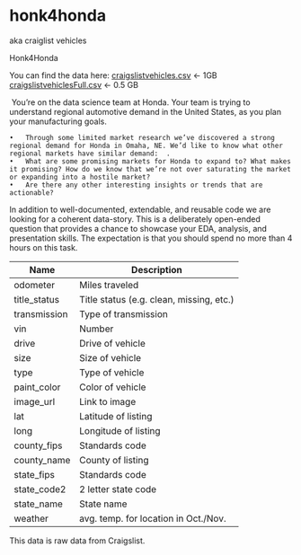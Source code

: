 # honk4honda
aka craiglist vehicles


Honk4Honda

You can find the data here:
[craigslistvehicles.csv](https://drive.google.com/file/d/1w_IO5nhPJq7Ld2WJNBh4EcvM7LYY58w5/view?usp=sharing) <- 1GB
[craigslistvehiclesFull.csv](https://drive.google.com/file/d/1UB6elnAz-REdX3RfO6x_I_3waPa6QuCI/view?usp=sharing) <- 0.5 GB

 You’re on the data science team at Honda. Your team is trying to understand regional automotive demand in the United States, as you plan your manufacturing goals. 

	•	Through some limited market research we’ve discovered a strong regional demand for Honda in Omaha, NE. We’d like to know what other regional markets have similar demand:  . 
	•	What are some promising markets for Honda to expand to? What makes it promising? How do we know that we’re not over saturating the market or expanding into a hostile market?
	•	Are there any other interesting insights or trends that are actionable?

In addition to well-documented, extendable, and reusable code we are looking for a coherent data-story. This is a deliberately open-ended question that provides a chance to showcase your EDA, analysis, and presentation skills. The expectation is that you should spend no more than 4 hours on this task.

| Name | Description |
| ---- | ---- |
| odometer | Miles traveled |
| title_status | Title status (e.g. clean, missing, etc.) |
| transmission | Type of transmission |
| vin | Number |
| drive | Drive of vehicle |
| size | Size of vehicle |
| type | Type of vehicle |
| paint_color | Color of vehicle |
| image_url | Link to image |
| lat | Latitude of listing |
| long | Longitude of listing |
| county_fips | Standards code |
| county_name | County of listing |
| state_fips | Standards code |
| state_code2 | 2 letter state code |
| state_name | State name |
| weather | avg. temp. for location in Oct./Nov. |

This data is raw data from Craigslist. 
